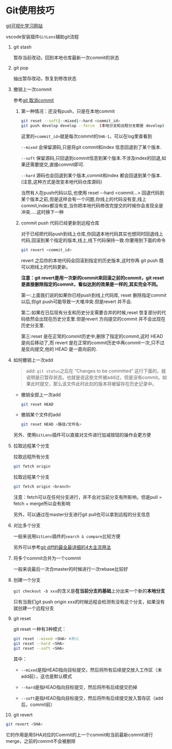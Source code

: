 # Git使用技巧

[git可视化学习网站](https://learngitbranching.js.org/?NODEMO=&locale=zh_CN)

vscode安装插件`GitLens`辅助git流程

1. git stash

    暂存当前改动，回到本地仓库最新一次commit的状态

2. git pop

    抽出暂存改动，恢复到修改状态

3. 撤销上一次commit

    参考[git 取消commit](https://www.cnblogs.com/lyy-2016/p/6509707.html)

    1. 第一种情况：还没有push，只是在本地commit

        ```bash
        git reset --soft|--mixed|--hard <commit_id>
        git push develop develop --force  (本地分支和远程分支都是 develop)  
        ```

        这里的`<commit_id>`就是每次commit的`SHA-1`，可以在log里查看到

        `--mixed`    会保留源码,只是将git commit和index 信息回退到了某个版本.

        `--soft`   保留源码,只回退到commit信息到某个版本.不涉及index的回退,如果还需要提交,直接commit即可.

        `--hard`    源码也会回退到某个版本,commit和index 都会回退到某个版本.(注意,这种方式是改变本地代码仓库源码)

        当然有人在push代码以后,也使用 reset --hard <commit...> 回退代码到某个版本之前,但是这样会有一个问题,你线上的代码没有变,线上commit,index都没有变,当你把本地代码修改完提交的时候你会发现全是冲突.....这时换下一种

    2. commit push 代码已经更新到远程仓库

        对于已经把代码push到线上仓库,你回退本地代码其实也想同时回退线上代码,回滚到某个指定的版本,线上,线下代码保持一致.你要用到下面的命令

        ```bash
        git revert <commit_id>
        ```

        revert 之后你的本地代码会回滚到指定的历史版本,这时你再 git push 既可以把线上的代码更新。

        **注意：git revert是用一次新的commit来回滚之前的commit，git reset是直接删除指定的commit，看似达到的效果是一样的,其实完全不同。**

        第一:上面我们说的如果你已经push到线上代码库, reset 删除指定commit以后,你git push可能导致一大堆冲突.但是revert 并不会.

        第二:如果在日后现有分支和历史分支需要合并的时候,reset 恢复部分的代码依然会出现在历史分支里.但是revert 方向提交的commit 并不会出现在历史分支里.

        第三:reset 是在正常的commit历史中,删除了指定的commit,这时 HEAD 是向后移动了,而 revert 是在正常的commit历史中再commit一次,只不过是反向提交,他的 HEAD 是一直向前的.


4. 如何撤销上一次add

    > add: `git status`之后在 “Changes to be committed” 这行下面的，就说明是已暂存状态。也就是说这些文件被add过，但是没有commit。如果此时提交，那么该文件此时此刻的版本将被留存在历史记录中。

    - 撤销全部上一次add

        ```bash
        git reset HEAD
        ```

    - 撤销某个文件的add

        ```bash
        git reset HEAD <路径/文件名>
        ```

    另外、使用`GitLens`插件可以直接对文件进行加减按钮的操作会更方便

5. 拉取远程某个分支

    拉取远程所有分支

    ```bash
    git fetch origin
    ```

    拉取远程某个分支

    ```bash
    git fetch origin <branch>
    ```

    注意：fetch可以在任何分支进行，并不会对当前分支有所影响，但是pull = fetch + merge所以会有影响

    另外，可以通过在master分支进行git pull也可以拿到远程的分支信息

6. 对比多个分支

    一般来说用`GitLens`插件的`search & compare`比较方便

    另外可以参考[git diff的最全最详细的4大主流用法](https://blog.csdn.net/wq6ylg08/article/details/88798254)


7. 将多个commit合并为一个commit

    一般来说最后一次合master的时候进行一次rebase比较好

8. 创建一个分支

    `git checkout -b xxx`的含义是**在当前分支的基础**上分出来一个新的**本地分支**

    只有当我们git push origin xxx的时候远程会检测有没有这个分支，如果没有就创建一个远程分支

9. git reset

    git reset 一种有3种模式：

    ```bash
    git reset --mixed <SHA> #默认
    git reset --hard <SHA>
    git reset --soft <SHA>
    ```

    其中：

    - `--mixed`是指HEAD指向目标提交，然后将所有后续提交放入工作区（未add前），这也是默认模式

    - `--hard`是指HEAD指向目标提交，然后将所有后续提交扔掉

    - `--soft`是指HEAD指向目标提交，然后将所有后续提交放入暂存区（add后，commit前）

10. git revert

```bash
git revert <SHA>
```

它的作用是用SHA对应的Commit的上一个commit和当前最新commit进行merge，之前的commit不会被删除